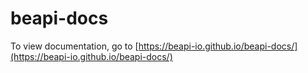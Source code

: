 # beapi-docs

To view documentation, go to [https://beapi-io.github.io/beapi-docs/](https://beapi-io.github.io/beapi-docs/)
